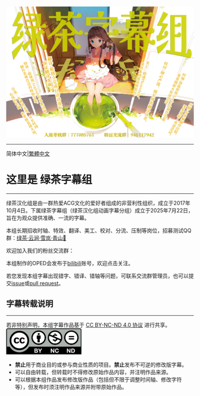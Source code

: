 ![](.\ad_horizontal.png)

------

简体中文|[繁體中文](./README_CHT.md)

# 这里是 **绿茶字幕组**

------

绿茶汉化组是由一群热爱ACG文化的爱好者组成的非营利性组织，成立于2017年10月4日。下属绿茶字幕组（绿茶汉化组动画字幕分组）成立于2025年7月22日，旨在为观众提供准确、一流的字幕。

本组长期招收时轴、特效、翻译、美工、校对、分流、压制等岗位，招募测试QQ群：[绿茶·云涧·雪岚·青山🍵](https://qm.qq.com/q/cRSmEuOi4g)

欢迎加入我们的粉丝交流群：

本组制作的OPED会发布于[bilibili](https://space.bilibili.com/5774653)账号，欢迎点击关注。

若您发现本组字幕出现错字、错译、错轴等问题，可联系交流群管理员，也可以提交[issue]()或[pull request]()。

## 字幕转载说明

------

若非特别声明，本组字幕作品基于 [CC BY-NC-ND 4.0 协议](https://creativecommons.org/licenses/by-nc-nd/4.0/) 进行共享。<img src=".\by-nc-nd.png" style="zoom:50%;" />

- **禁止**用于商业目的或参与商业性质的项目。**禁止**发布不可逆的修改版字幕。
- 可以自由转载，但转载时不得修改原始作品内容，并注明作品来源。
- 可以根据本组作品发布修改版作品（包括但不限于调整时间轴、修改字符等），但发布时须注明作品来源并附带原始作品。
